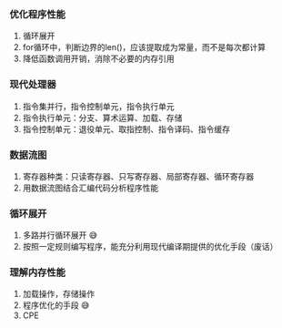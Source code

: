 ### 优化程序性能

1. 循环展开
2. for循环中，判断边界的len()，应该提取成为常量，而不是每次都计算
3. 降低函数调用开销，消除不必要的内存引用

### 现代处理器

1. 指令集并行，指令控制单元，指令执行单元
2. 指令执行单元：分支、算术运算、加载、存储
3. 指令控制单元：退役单元、取指控制、指令译码、指令缓存

### 数据流图

1. 寄存器种类：只读寄存器、只写寄存器、局部寄存器、循环寄存器
2. 用数据流图结合汇编代码分析程序性能

### 循环展开

1. 多路并行循环展开 😅
2. 按照一定规则编写程序，能充分利用现代编译期提供的优化手段（废话）

### 理解内存性能

1. 加载操作，存储操作
2. 程序优化的手段 😅
3. CPE